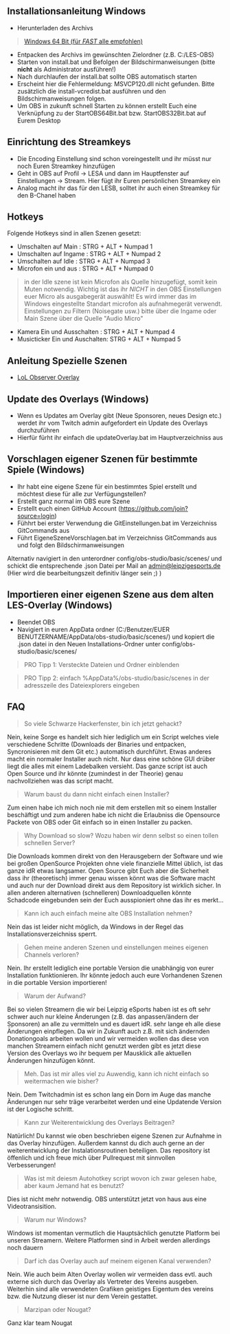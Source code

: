 ﻿Installationsanleitung Windows
------------------------------------


* Herunterladen des Archivs
>[Windows 64 Bit (für *FAST* alle empfohlen)](Install/Windows-64.zip)

* Entpacken des Archivs im gewünschten Zielordner (z.B. C:/LES-OBS)
* Starten von install.bat und Befolgen der Bildschirmanweisungen (bitte **nicht** als Administrator ausführen!)
* Nach durchlaufen der install.bat sollte OBS automatisch starten
* Erscheint hier die Fehlermeldung: MSVCP120.dll nicht gefunden. Bitte zusätzlich die install-vcredist.bat ausführen und den Bildschirmanweisungen folgen.
* Um OBS in zukunft schnell Starten zu können erstellt Euch eine Verknüpfung zu der StartOBS64Bit.bat bzw. StartOBS32Bit.bat auf Eurem Desktop


Einrichtung des Streamkeys
----------------------------------------

* Die Encoding Einstellung sind schon voreingestellt und ihr müsst nur noch Euren Streamkey hinzufügen 
* Geht in OBS auf Profil -> LESA und dann im Hauptfenster auf Einstellungen -> Stream. Hier fügt ihr Euren persönlichen Streamkey ein
* Analog macht ihr das für den LESB, solltet ihr auch einen Streamkey für den B-Chanel haben

Hotkeys
----------------------------------------

Folgende Hotkeys sind in allen Szenen gesetzt:

* Umschalten auf Main : STRG + ALT + Numpad 1
* Umschalten auf Ingame : STRG + ALT + Numpad 2
* Umschalten auf Idle : STRG + ALT + Numpad 3
* Microfon ein und aus : STRG + ALT + Numpad 0
> in der Idle szene ist kein Microfon als Quelle hinzugefügt, somit kein Muten notwendig. Wichtig ist das ihr *NICHT* in den OBS Einstellungen euer Micro als ausgabegerät auswählt! Es wird immer das im Windows eingestellte Standart microfon als aufnahmegerät verwendt. Einstellungen zu Filtern (Noisegate usw.) bitte über die Ingame oder Main Szene über die Quelle "Audio Micro" 

* Kamera Ein und Ausschalten : STRG + ALT + Numpad 4
* Musicticker Ein und Auschalten: STRG + ALT + Numpad 5

Anleitung Spezielle Szenen
------------------------------------

* [LoL Observer Overlay](docs/LolObserver.md)


Update des Overlays (Windows)
-----------------------------------------

* Wenn es Updates am Overlay gibt (Neue Sponsoren, neues Design etc.) werdet ihr vom Twitch admin aufgefordert ein Update des Overlays durchzuführen
* Hierfür fürht ihr einfach die updateOverlay.bat im Hauptverzeichniss aus

Vorschlagen eigener Szenen für bestimmte Spiele (Windows)
-------------------------------------------------------------

* Ihr habt eine eigene Szene für ein bestimmtes Spiel erstellt und möchtest diese für alle zur Verfügungstellen?
* Erstellt ganz normal im OBS eure Szene
* Erstellt euch einen GitHub Account (https://github.com/join?source=login)
* Fühhrt bei erster Verwendung die GitEinstellungen.bat im Verzeichniss GitCommands aus
* Führt EigeneSzeneVorschlagen.bat im Verzeichniss GitCommands aus und folgt den Bildschirmanweisungen

Alternativ navigiert in den unterordner config/obs-studio/basic/scenes/ und schickt die entsprechende .json Datei per Mail an admin@leipzigesports.de (Hier wird die bearbeitungszeit definitiv länger sein ;) )

Importieren einer eigenen Szene aus dem alten LES-Overlay (Windows)
----------------------------------------------------------------

* Beendet OBS
* Navigiert in euren AppData ordner (C:/Benutzer/EUER BENUTZERNAME/AppData/obs-studio/basic/scenes/) und kopiert die .json datei in den Neuen Installations-Ordner unter config/obs-studio/basic/scenes/
>PRO Tipp 1: Versteckte Dateien und Ordner einblenden

> PRO Tipp 2: einfach %AppData%/obs-studio/basic/scenes in der adresszeile des Dateiexplorers eingeben

FAQ
---------

> So viele Schwarze Hackerfenster, bin ich jetzt gehackt?

Nein, keine Sorge es handelt sich hier lediglich um ein Script welches viele verschiedene Schritte (Downloads der Binaries und entpacken, Syncronisieren mit dem Git etc.) automatisch durchführt. Etwas anderes macht ein normaler Installer auch nicht. Nur dass eine schöne GUI drüber liegt die alles mit einem Ladebalken versieht. Das ganze script ist auch Open Source und ihr könnte (zumindest in der Theorie) genau nachvollziehen was das script macht.

> Warum baust du dann nicht einfach einen Installer?

Zum einen habe ich mich noch nie mit dem erstellen mit so einem Installer beschäftigt und zum anderen habe ich nicht die Erlaubniss die Opensource Packete von OBS oder Git einfach so in einen Installer zu packen.

> Why Download so slow? Wozu haben wir denn selbst so einen tollen schnellen Server?

Die Downloads kommen direkt von den Herausgebern der Software und wie bei großen OpenSource Projekten ohne viele finanzielle Mittel üblich, ist das ganze idR etwas langsamer. Open Source gibt Euch aber die Sicherheit dass ihr (theoretisch) immer genau wissen könnt was die Software macht und auch nur der Download direkt aus dem Repository ist wirklich sicher. In allen anderen alternativen (schnelleren) Downloadquellen könnte Schadcode eingebunden sein der Euch ausspioniert ohne das ihr es merkt...

> Kann ich auch einfach meine alte OBS Installation nehmen?

Nein das ist leider nicht möglich, da Windows in der Regel das Installationsverzeichniss sperrt.

> Gehen meine anderen Szenen und einstellungen meines eigenen Channels verloren?

Nein. Ihr erstellt lediglich eine portable Version die unabhängig von eurer Installation funktionieren. Ihr könnte jedoch auch eure Vorhandenen Szenen in die portable Version importieren!

> Warum der Aufwand?

Bei so vielen Streamern die wir bei Leipzig eSports haben ist es oft sehr schwer auch nur kleine Änderungen (z.B. das anpassen/ändern der Sponsoren) an alle zu vermitteln und es dauert idR. sehr lange eh alle diese Änderungen einpflegen. Da wir in Zukunft auch z.B. mit sich ändernden Donationgoals arbeiten wollen und wir vermeiden wollen das diese von manchen Streamern einfach nicht genutzt werden gibt es jetzt diese Version des Overlays wo ihr bequem per Mausklick alle aktuellen Änderungen hinzufügen könnt.

> Meh. Das ist mir alles viel zu Auwendig, kann ich nicht einfach so weitermachen wie bisher?

Nein. Dem Twitchadmin ist es schon lang ein Dorn im Auge das manche Änderungen nur sehr träge verarbeitet werden und eine Updatende Version ist der Logische schritt.

> Kann zur Weiterentwicklung des Overlays Beitragen?

Natürlich! Du kannst wie oben beschrieben eigene Szenen zur Aufnahme in das Overlay hinzufügen. Außerdem kannst du dich auch gerne an der weiterentwicklung der Instalationsroutinen beteiligen. Das repository ist öffenlich und ich freue mich über Pullrequest mit sinnvollen Verbesserungen!

> Was ist mit deiesm Autohotkey script wovon ich zwar gelesen habe, aber kaum Jemand hat es benutzt?

Dies ist nicht mehr notwendig. OBS unterstützt jetzt von haus aus eine Videotransisition.

> Warum nur Windows?

Windows ist momentan vermutlich die Hauptsächlich genutzte Platform bei unseren Streamern. Weitere Platformen sind in Arbeit werden allerdings noch dauern

> Darf ich das Overlay auch auf meinem eigenen Kanal verwenden?

Nein. Wie auch beim Alten Overlay wollen wir vermeiden dass evtl. auch externe sich durch das Overlay als Vertreter des Vereins ausgeben. Weiterhin sind alle verwendeten Grafiken geistiges Eigentum des vereins bzw. die Nutzung dieser ist nur dem Verein gestattet.

> Marzipan oder Nougat?

Ganz klar team Nougat
